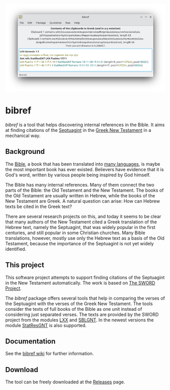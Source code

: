 ![A bibref version based on the Qt graphical framework](bibref-qt.png)

# bibref

*bibref* is a tool that helps discovering internal references in the Bible.
It aims at finding citations of the
[Septuagint](https://en.wikipedia.org/wiki/Septuagint) in the
[Greek New Testament](https://en.wikipedia.org/wiki/New_Testament)
in a mechanical way.

## Background

The [Bible](https://en.wikipedia.org/wiki/Bible),
a book that has been translated into [many languages](https://en.wikipedia.org/wiki/Bible_translations),
is maybe the most important book has ever existed. Believers
have evidence that it is God's word, written by
various people being inspired by God himself.

The Bible has many internal references. Many of them
connect the two parts of the Bible: the Old Testament
and the New Testament. The books of the Old Testament are
usually written in Hebrew, while the books of the New Testament
are Greek. A natural question can arise: How can Hebrew
texts be cited in the Greek text?

There are several research projects on this,
and today it seems to be clear that many authors of
the New Testament cited a Greek translation of
the Hebrew text, namely the Septuagint, that
was widely popular in the first centuries, and still popular
in some Christian churches. Many
Bible translations, however, mostly use only the
Hebrew text as a basis of the Old Testament,
because the importance of the Septuagint is
not yet widely identified.

## This project

This software project attempts to support finding citations
of the Septuagint in the New Testament automatically.
The work is based on [The SWORD Project](https://www.crosswire.org/sword/index.jsp).

The *bibref* package offers several tools that help in comparing
the verses of the Septuagint with the verses of the Greek New Testament.
The tools consider the texts of full books of the Bible as one unit instead
of considering just separated verses.
The texts are provided by the SWORD project
from the modules [LXX](http://www.crosswire.org/sword/modules/ModInfo.jsp?modName=LXX) and
[SBLGNT](http://www.crosswire.org/sword/modules/ModInfo.jsp?modName=SBLGNT). In the newest versions
the module [StatResGNT](http://www.crosswire.org/sword/modules/ModInfo.jsp?modName=StatResGNT) is also supported.

## Documentation

See the [bibref wiki](https://github.com/kovzol/bibref/wiki) for further information.

## Download

The tool can be freely downloaded at the [Releases](https://github.com/kovzol/bibref/releases) page.
